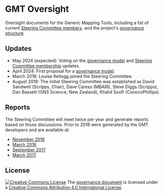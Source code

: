 # GMT Oversight

Oversight documents for the Generic Mapping Tools, including a list of current [Steering Committee members](steering-committee-membership.md).
and the project's [governance structure](governance.md)

## Updates

* May 2024 (expected): Voting on the [governance model](governance.md) and [Steering Committee membership](steering-committee-membership.md) updates.
* April 2024: First proposal for a [governance model](governance.md).
* March 2018: Louise Kellogg joined the Steering Committee.
* August 2016: The initial Steering Committee was established as David Sandwell (Scripps, Chair), Dave Caress (MBARI), Steve Diggs (Scripps), Dan Bassett (GNS Science, New Zealand), Khalid Soofi (ConocoPhillips).

## Reports

The Steering Committee will meet twice per year and generate reports based on those
discussions. Prior to 2018 were generated by the GMT developers and are available at:

* [November 2018](reports/2018-11.md)
* [March 2018](reports/2018-03.md)
* [September 2017](reports/2017-09.md)
* [March 2017](reports/2017-03.md)

## License

[![Creative Commons License](https://i.creativecommons.org/l/by/4.0/88x31.png)](http://creativecommons.org/licenses/by/4.0/)
The [governance document](governance.md) is licensed under a
[Creative Commons Attribution 4.0 International License](http://creativecommons.org/licenses/by/4.0/).
